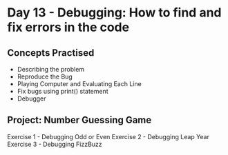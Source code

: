 # Day 13 - Debugging: How to find and fix errors in the code
## Concepts Practised
- Describing the problem
- Reproduce the Bug
- Playing Computer and Evaluating Each Line
- Fix bugs using print() statement
- Debugger


## Project: Number Guessing Game
Exercise 1 - Debugging Odd or Even
Exercise 2 - Debugging Leap Year
Exercise 3 - Debugging FizzBuzz

